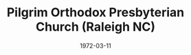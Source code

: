 ---
date: &id001 1972-03-11
end_date: null
location:
  address: 5420 Ebenezer Church Road
  city: Raleigh
  state: NC
minister:
- end: 1995-01-01
  name: Cromwell Roskamp
  start: 1972-01-01
  type: Pastor
- end: null
  name: Douglas Withington
  start: 1996-01-01
  type: Pastor
ministers:
- Cromwell Roskamp
- Douglas Withington
name: Pilgrim Orthodox Presbyterian Church
names:
- end: null
  name: Pilgrim Orthodox Presbyterian Church
  start: 1972-03-11
origination_date: *id001
raw_data: 'NORTH CAROLINA Raleigh

  Pilgrim Orthodox Presbyterian Church  (March 11, 1972- )

  5420 Ebenezer Church Road

  Pastors: Cromwell Roskamp, 1972-95

  Douglas Withington, 1996-

  '
received_from: null
states:
- NC
status:
  active: true
  end_date: null
  reason: null
  received_from: null
  withdrawal_to: null
title: Pilgrim Orthodox Presbyterian Church (Raleigh NC)
year_established:
- 1972

---